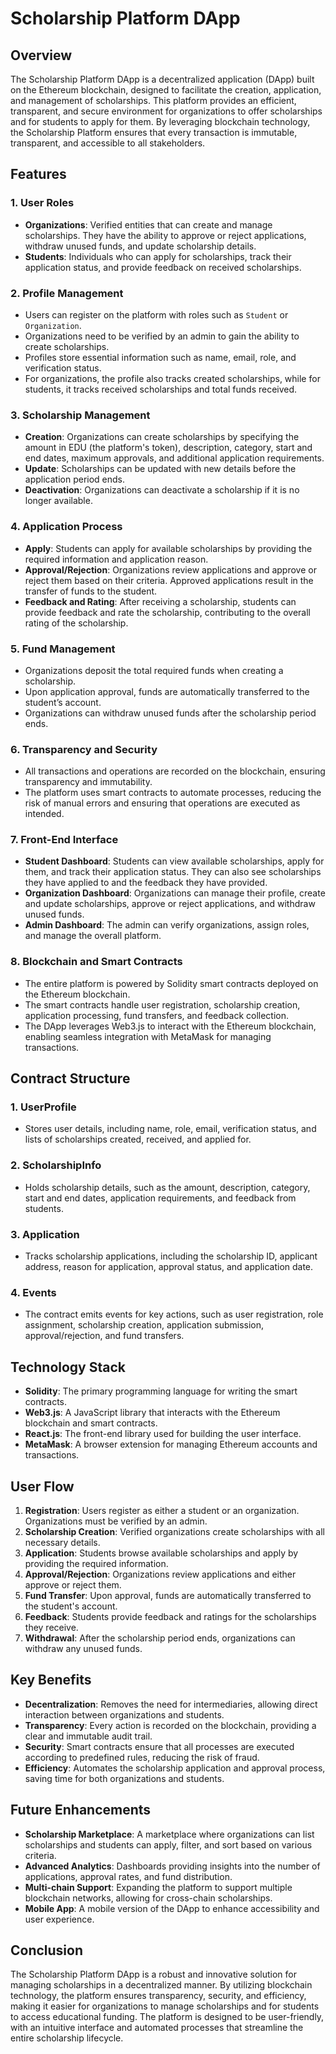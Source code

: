 # Scholarship Platform DApp

## Overview

The Scholarship Platform DApp is a decentralized application (DApp) built on the Ethereum blockchain, designed to facilitate the creation, application, and management of scholarships. This platform provides an efficient, transparent, and secure environment for organizations to offer scholarships and for students to apply for them. By leveraging blockchain technology, the Scholarship Platform ensures that every transaction is immutable, transparent, and accessible to all stakeholders.

## Features

### 1. **User Roles**
   - **Organizations**: Verified entities that can create and manage scholarships. They have the ability to approve or reject applications, withdraw unused funds, and update scholarship details.
   - **Students**: Individuals who can apply for scholarships, track their application status, and provide feedback on received scholarships.

### 2. **Profile Management**
   - Users can register on the platform with roles such as `Student` or `Organization`.
   - Organizations need to be verified by an admin to gain the ability to create scholarships.
   - Profiles store essential information such as name, email, role, and verification status.
   - For organizations, the profile also tracks created scholarships, while for students, it tracks received scholarships and total funds received.

### 3. **Scholarship Management**
   - **Creation**: Organizations can create scholarships by specifying the amount in EDU (the platform's token), description, category, start and end dates, maximum approvals, and additional application requirements.
   - **Update**: Scholarships can be updated with new details before the application period ends.
   - **Deactivation**: Organizations can deactivate a scholarship if it is no longer available.

### 4. **Application Process**
   - **Apply**: Students can apply for available scholarships by providing the required information and application reason.
   - **Approval/Rejection**: Organizations review applications and approve or reject them based on their criteria. Approved applications result in the transfer of funds to the student.
   - **Feedback and Rating**: After receiving a scholarship, students can provide feedback and rate the scholarship, contributing to the overall rating of the scholarship.

### 5. **Fund Management**
   - Organizations deposit the total required funds when creating a scholarship.
   - Upon application approval, funds are automatically transferred to the student’s account.
   - Organizations can withdraw unused funds after the scholarship period ends.

### 6. **Transparency and Security**
   - All transactions and operations are recorded on the blockchain, ensuring transparency and immutability.
   - The platform uses smart contracts to automate processes, reducing the risk of manual errors and ensuring that operations are executed as intended.

### 7. **Front-End Interface**
   - **Student Dashboard**: Students can view available scholarships, apply for them, and track their application status. They can also see scholarships they have applied to and the feedback they have provided.
   - **Organization Dashboard**: Organizations can manage their profile, create and update scholarships, approve or reject applications, and withdraw unused funds.
   - **Admin Dashboard**: The admin can verify organizations, assign roles, and manage the overall platform.

### 8. **Blockchain and Smart Contracts**
   - The entire platform is powered by Solidity smart contracts deployed on the Ethereum blockchain.
   - The smart contracts handle user registration, scholarship creation, application processing, fund transfers, and feedback collection.
   - The DApp leverages Web3.js to interact with the Ethereum blockchain, enabling seamless integration with MetaMask for managing transactions.

## Contract Structure

### 1. **UserProfile**
   - Stores user details, including name, role, email, verification status, and lists of scholarships created, received, and applied for.

### 2. **ScholarshipInfo**
   - Holds scholarship details, such as the amount, description, category, start and end dates, application requirements, and feedback from students.

### 3. **Application**
   - Tracks scholarship applications, including the scholarship ID, applicant address, reason for application, approval status, and application date.

### 4. **Events**
   - The contract emits events for key actions, such as user registration, role assignment, scholarship creation, application submission, approval/rejection, and fund transfers.

## Technology Stack

- **Solidity**: The primary programming language for writing the smart contracts.
- **Web3.js**: A JavaScript library that interacts with the Ethereum blockchain and smart contracts.
- **React.js**: The front-end library used for building the user interface.
- **MetaMask**: A browser extension for managing Ethereum accounts and transactions.

## User Flow

1. **Registration**: Users register as either a student or an organization. Organizations must be verified by an admin.
2. **Scholarship Creation**: Verified organizations create scholarships with all necessary details.
3. **Application**: Students browse available scholarships and apply by providing the required information.
4. **Approval/Rejection**: Organizations review applications and either approve or reject them.
5. **Fund Transfer**: Upon approval, funds are automatically transferred to the student's account.
6. **Feedback**: Students provide feedback and ratings for the scholarships they receive.
7. **Withdrawal**: After the scholarship period ends, organizations can withdraw any unused funds.

## Key Benefits

- **Decentralization**: Removes the need for intermediaries, allowing direct interaction between organizations and students.
- **Transparency**: Every action is recorded on the blockchain, providing a clear and immutable audit trail.
- **Security**: Smart contracts ensure that all processes are executed according to predefined rules, reducing the risk of fraud.
- **Efficiency**: Automates the scholarship application and approval process, saving time for both organizations and students.

## Future Enhancements

- **Scholarship Marketplace**: A marketplace where organizations can list scholarships and students can apply, filter, and sort based on various criteria.
- **Advanced Analytics**: Dashboards providing insights into the number of applications, approval rates, and fund distribution.
- **Multi-chain Support**: Expanding the platform to support multiple blockchain networks, allowing for cross-chain scholarships.
- **Mobile App**: A mobile version of the DApp to enhance accessibility and user experience.

## Conclusion

The Scholarship Platform DApp is a robust and innovative solution for managing scholarships in a decentralized manner. By utilizing blockchain technology, the platform ensures transparency, security, and efficiency, making it easier for organizations to manage scholarships and for students to access educational funding. The platform is designed to be user-friendly, with an intuitive interface and automated processes that streamline the entire scholarship lifecycle.

